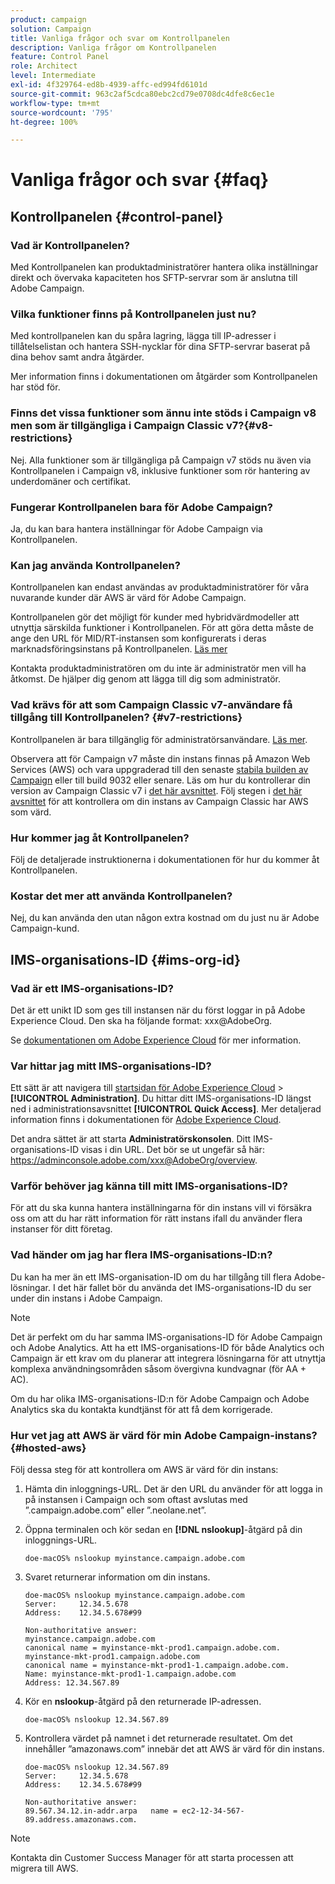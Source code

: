 ```yaml
---
product: campaign
solution: Campaign
title: Vanliga frågor och svar om Kontrollpanelen
description: Vanliga frågor om Kontrollpanelen
feature: Control Panel
role: Architect
level: Intermediate
exl-id: 4f329764-ed8b-4939-affc-ed994fd6101d
source-git-commit: 963c2af5cdca80ebc2cd79e0708dc4dfe8c6ec1e
workflow-type: tm+mt
source-wordcount: '795'
ht-degree: 100%

---
```


# Vanliga frågor och svar {#faq}

## Kontrollpanelen {#control-panel}

### Vad är Kontrollpanelen?

Med Kontrollpanelen kan produktadministratörer hantera olika inställningar direkt och övervaka kapaciteten hos SFTP-servrar som är anslutna till Adobe Campaign.

### Vilka funktioner finns på Kontrollpanelen just nu?

Med kontrollpanelen kan du spåra lagring, lägga till IP-adresser i tillåtelselistan och hantera SSH-nycklar för dina SFTP-servrar baserat på dina behov samt andra åtgärder.

Mer information finns i dokumentationen om åtgärder som Kontrollpanelen har stöd för.

### Finns det vissa funktioner som ännu inte stöds i Campaign v8 men som är tillgängliga i Campaign Classic v7?{#v8-restrictions}

Nej. Alla funktioner som är tillgängliga på Campaign v7 stöds nu även via Kontrollpanelen i Campaign v8, inklusive funktioner som rör hantering av underdomäner och certifikat.

### Fungerar Kontrollpanelen bara för Adobe Campaign?

Ja, du kan bara hantera inställningar för Adobe Campaign via Kontrollpanelen.

### Kan jag använda Kontrollpanelen?

Kontrollpanelen kan endast användas av produktadministratörer för våra nuvarande kunder där AWS är värd för Adobe Campaign.

Kontrollpanelen gör det möjligt för kunder med hybridvärdmodeller att utnyttja särskilda funktioner i Kontrollpanelen. För att göra detta måste de ange den URL för MID/RT-instansen som konfigurerats i deras marknadsföringsinstans på Kontrollpanelen. [Läs mer](instances-settings/using/external-accounts.md)

Kontakta produktadministratören om du inte är administratör men vill ha åtkomst. De hjälper dig genom att lägga till dig som administratör.

### Vad krävs för att som Campaign Classic v7-användare få tillgång till Kontrollpanelen? {#v7-restrictions}

Kontrollpanelen är bara tillgänglig för administratörsanvändare. [Läs mer](discover/using/managing-permissions.md).

Observera att för Campaign v7 måste din instans finnas på Amazon Web Services (AWS) och vara uppgraderad till den senaste [stabila builden av Campaign](https://experienceleague.adobe.com/docs/campaign-classic/using/release-notes/rn-overview.html?lang=sv#rn-statuses) eller till build 9032 eller senare. Läs om hur du kontrollerar din version av Campaign Classic v7 i [det här avsnittet](https://experienceleague.adobe.com/docs/campaign-classic/using/getting-started/starting-with-adobe-campaign/launching-adobe-campaign.html?lang=sv#getting-your-campaign-version). Följ stegen i [det här avsnittet](#hosted-aws) för att kontrollera om din instans av Campaign Classic har AWS som värd.

### Hur kommer jag åt Kontrollpanelen?

Följ de detaljerade instruktionerna i dokumentationen för hur du kommer åt Kontrollpanelen.

### Kostar det mer att använda Kontrollpanelen?

Nej, du kan använda den utan någon extra kostnad om du just nu är Adobe Campaign-kund.

## IMS-organisations-ID {#ims-org-id}

### Vad är ett IMS-organisations-ID?

Det är ett unikt ID som ges till instansen när du först loggar in på Adobe Experience Cloud. Den ska ha följande format: xxx@AdobeOrg.

Se [dokumentationen om Adobe Experience Cloud](https://experienceleague.adobe.com/docs/core-services/interface/administration/organizations.html?lang=sv) för mer information.

### Var hittar jag mitt IMS-organisations-ID?

Ett sätt är att navigera till [startsidan för Adobe Experience Cloud](https://experiencecloud.adobe.com/) > **[!UICONTROL Administration]**. Du hittar ditt IMS-organisations-ID längst ned i administrationsavsnittet **[!UICONTROL Quick Access]**. Mer detaljerad information finns i dokumentationen för [Adobe Experience Cloud](https://experienceleague.adobe.com/docs/core-services/interface/administration/organizations.html).

Det andra sättet är att starta **Administratörskonsolen**. Ditt IMS-organisations-ID visas i din URL. Det bör se ut ungefär så här: https://adminconsole.adobe.com/xxx@AdobeOrg/overview.

### Varför behöver jag känna till mitt IMS-organisations-ID?

För att du ska kunna hantera inställningarna för din instans vill vi försäkra oss om att du har rätt information för rätt instans ifall du använder flera instanser för ditt företag.

### Vad händer om jag har flera IMS-organisations-ID:n?

Du kan ha mer än ett IMS-organisation-ID om du har tillgång till flera Adobe-lösningar. I det här fallet bör du använda det IMS-organisations-ID du ser under din instans i Adobe Campaign.

>[!NOTE]
>
>Det är perfekt om du har samma IMS-organisations-ID för Adobe Campaign och Adobe Analytics. Att ha ett IMS-organisations-ID för både Analytics och Campaign är ett krav om du planerar att integrera lösningarna för att utnyttja komplexa användningsområden såsom övergivna kundvagnar (för AA + AC).
>
>Om du har olika IMS-organisations-ID:n för Adobe Campaign och Adobe Analytics ska du kontakta kundtjänst för att få dem korrigerade.

### Hur vet jag att AWS är värd för min Adobe Campaign-instans?{#hosted-aws}

Följ dessa steg för att kontrollera om AWS är värd för din instans:

1. Hämta din inloggnings-URL. Det är den URL du använder för att logga in på instansen i Campaign och som oftast avslutas med ”.campaign.adobe.com” eller ”.neolane.net”.
1. Öppna terminalen och kör sedan en **[!DNL nslookup]**-åtgärd på din inloggnings-URL.

   `doe-macOS% nslookup myinstance.campaign.adobe.com`

1. Svaret returnerar information om din instans.

   ```
   doe-macOS% nslookup myinstance.campaign.adobe.com
   Server:     12.34.5.678
   Address:    12.34.5.678#99
   
   Non-authoritative answer:
   myinstance.campaign.adobe.com
   canonical name = myinstance-mkt-prod1.campaign.adobe.com.
   myinstance-mkt-prod1.campaign.adobe.com
   canonical name = myinstance-mkt-prod1-1.campaign.adobe.com.
   Name: myinstance-mkt-prod1-1.campaign.adobe.com
   Address: 12.34.567.89
   ```

1. Kör en **nslookup**-åtgärd på den returnerade IP-adressen.

   `doe-macOS% nslookup 12.34.567.89`

1. Kontrollera värdet på namnet i det returnerade resultatet. Om det innehåller ”amazonaws.com” innebär det att AWS är värd för din instans.

   ```
   doe-macOS% nslookup 12.34.567.89
   Server:     12.34.5.678
   Address:    12.34.5.678#99
   
   Non-authoritative answer:
   89.567.34.12.in-addr.arpa   name = ec2-12-34-567-89.address.amazonaws.com.
   ```

>[!NOTE]
>
>Kontakta din Customer Success Manager för att starta processen att migrera till AWS.
